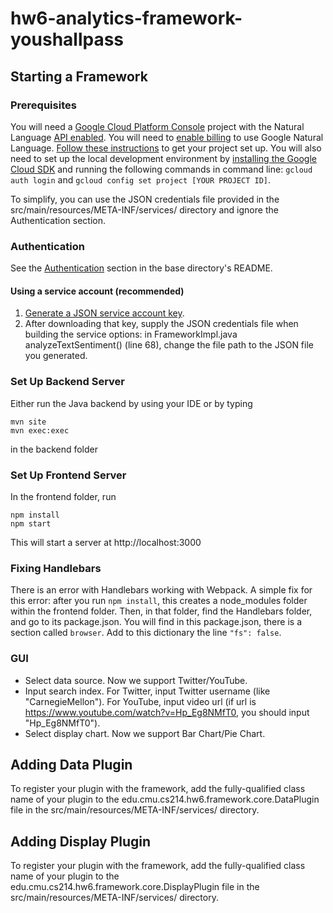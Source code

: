 # hw6-analytics-framework-youshallpass

## Starting a Framework
### Prerequisites
You will need a [Google Cloud Platform Console](https://console.cloud.google.com/apis/dashboard) project with the Natural Language [API enabled](https://console.cloud.google.com/apis/enableflow?apiid=language.googleapis.com&project=sentiment-analysis-347302). You will need to [enable billing](https://cloud.google.com/apis/docs/getting-started#enabling_billing) to use Google Natural Language. [Follow these instructions](https://cloud.google.com/resource-manager/docs/creating-managing-projects) to get your project set up. You will also need to set up the local development environment by [installing the Google Cloud SDK](https://cloud.google.com/sdk/) and running the following commands in command line: ```gcloud auth login``` and ```gcloud config set project [YOUR PROJECT ID]```.

To simplify, you can use the JSON credentials file provided in the src/main/resources/META-INF/services/ directory and ignore the Authentication section.

### Authentication
See the [Authentication](https://github.com/googleapis/google-cloud-java#authentication) section in the base directory's README.
#### Using a service account (recommended)
1. [Generate a JSON service account key](https://cloud.google.com/storage/docs/reference/libraries#setting_up_authentication).
2. After downloading that key, supply the JSON credentials file when building the service options: in FrameworkImpl.java analyzeTextSentiment() (line 68), change the file path to the JSON file you generated.

### Set Up Backend Server
Either run the Java backend by using your IDE or by typing
``` 
mvn site
mvn exec:exec
```
in the backend folder

### Set Up Frontend Server
In the frontend folder, run
```
npm install
npm start
```
This will start a server at http://localhost:3000

### Fixing Handlebars
There is an error with Handlebars working with Webpack. A simple fix for this error: after you run ```npm install```, this creates a node_modules folder within the frontend folder. Then, in that folder, find the Handlebars folder, and go to its package.json. You will find in this package.json, there is a section called ```browser```. Add to this dictionary the line ```"fs": false```.

### GUI
- Select data source. Now we support Twitter/YouTube.
- Input search index. For Twitter, input Twitter username (like "CarnegieMellon"). For YouTube, input video url (if url is https://www.youtube.com/watch?v=Hp_Eg8NMfT0, you should input "Hp_Eg8NMfT0").
- Select display chart. Now we support Bar Chart/Pie Chart.

## Adding Data Plugin
To register your plugin with the framework, add the fully-qualified class name of your plugin to the edu.cmu.cs214.hw6.framework.core.DataPlugin file in the src/main/resources/META-INF/services/ directory.

## Adding Display Plugin
To register your plugin with the framework, add the fully-qualified class name of your plugin to the edu.cmu.cs214.hw6.framework.core.DisplayPlugin file in the src/main/resources/META-INF/services/ directory.